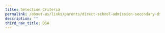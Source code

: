 ```yaml
---
title: Selection Criteria
permalink: /about-us/links/parents/direct-school-admission-secondary-dsa-sec-exercise-2023/selection-criteria/
description: ""
third_nav_title: DSA
---
```

